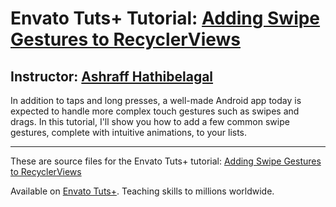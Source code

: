 # Envato Tuts+ Tutorial: [Adding Swipe Gestures to RecyclerViews][published url]
## Instructor: [Ashraff Hathibelagal][instructor url]

In addition to taps and long presses, a well-made Android app today is expected to handle more complex touch gestures such as swipes and drags. In this tutorial, I'll show you how to add a few common swipe gestures, complete with intuitive animations, to your lists.

------
These are source files for the Envato Tuts+ tutorial: [Adding Swipe Gestures to RecyclerViews][published url]

Available on [Envato Tuts+](https://tutsplus.com). Teaching skills to millions worldwide.

[published url]: http://code.tutsplus.com/tutorials/adding-swipe-gestures-to-recyclerviews--cms-32427
[instructor url]: https://tutsplus.com/authors/ashraff-hathibelagal

